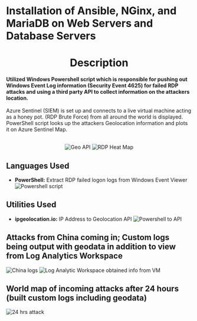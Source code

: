 <h1>Installation of Ansible, NGinx, and MariaDB on Web Servers and Database Servers</h1>

<h1 align="center"
 
<h2>Description</h2>
<b>Utilized Windows Powershell script which is responsible for pushing out Windows Event Log information (Security Event 4625) for failed RDP attacks and using a third party API to collect information on the attackers location.
</b>
<br />
<br />
Azure Sentinel (SIEM) is set up and connects to a live virtual machine acting as a honey pot.
(RDP Brute Force) from all around the world is displayed. PowerShell script
looks up the attackers Geolocation information and plots it on Azure Sentinel Map.
<br />
<br />

<p align="center"

![Geo API](https://github.com/jlam744/SentinelGeo_lab/assets/95711303/4ab2eb9a-9db6-44b0-b487-55217de0ea23)
![RDP Heat Map](https://github.com/jlam744/SentinelGeo_lab/assets/95711303/6b4c6dd8-3f5b-448a-828b-2948154cbbc8)


</p>
<h2>Languages Used</h2>

- <b>PowerShell:</b> Extract RDP failed logon logs from Windows Event Viewer
![Powershell script](https://github.com/jlam744/SentinelGeo_lab/assets/95711303/3faedbc4-c5d8-44d2-9c46-f3cf6e023a63)


<h2>Utilities Used</h2>

- <b>ipgeolocation.io:</b> IP Address to Geolocation API
![Powershell to API ](https://github.com/jlam744/SentinelGeo_lab/assets/95711303/4fa4ff8f-029a-4cb1-bb7a-6659632b3c70)

<h2>Attacks from China coming in; Custom logs being output with geodata in addition to view from Log Analytics Workspace</h2>

![China logs](https://github.com/jlam744/SentinelGeo_lab/assets/95711303/b33627aa-e3bc-4f79-9d0e-00673fe0fbe9)
![Log Analytic Workspace obtained info from VM](https://github.com/jlam744/SentinelGeo_lab/assets/95711303/a81c3897-ef38-478c-a25d-6611fc8852e6)


<p align="center">

</p>

<h2>World map of incoming attacks after 24 hours (built custom logs including geodata)</h2>

![24 hrs attack](https://github.com/jlam744/SentinelGeo_lab/assets/95711303/12b52d37-f7fa-4a6b-93a9-22e37f65e8ed)

<p align="center">

</p>


<!--
 ```diff
- text in red
+ text in green
! text in orange
# text in gray
@@ text in purple (and bold)@@
```
--!>
